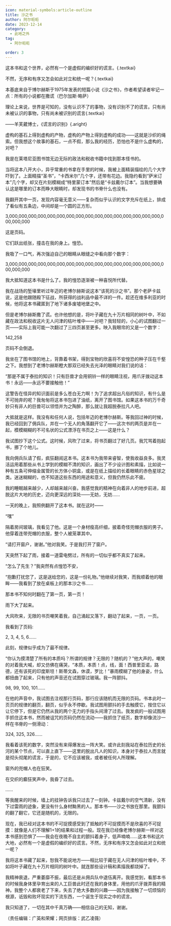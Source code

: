 ```yaml
---
icon: material-symbols:article-outline
title: 沙之书
author: 阿尔呃呃
date: 2023-12-14
category:
  - 此地之外
tag:
  - 阿尔呃呃

order: 3
---
```


这本书和这个世界，必然有一个是虚假的编织好的谎言。{.textkai}

不然，无序和有序又怎会如此对立和统一呢？{.textkai}

<!-- more -->

<p>本基底来自于博尔赫斯于1975年发表的短篇小说《沙之书》，作者希望读者牢记一点：所有的小说都在撒谎<span class="textkai">（巴尔加斯·略萨）</span></p>

理论上来说，世界是可知的，没有认识不了的事物，没有识别不了的谎言。只有尚未被认识的事物，只有尚未被识别的谎言{.textkai}

——羊芙葳博士，《谎言的识别》{.aright}

虚构的基石上得到虚构的产物，虚构的产物上得到虚构的成功——这就是沙织的绳索。但我想这个故事的基石，一点不假，那么我的经历，恐怕也不是什么虚构的，对吧？

我是在莱塔尼亚图书馆无边无际的政法和税收书籍中找到那本怪书的。

当将这本八开大小，异乎常重的书拿在手里的时候，我被上面精装描绘的几个大字吓到了。上面精描“圣书”，“卡西米尔”几个字，还带有花边。我隐约看到“萨米订本”几个字，却又在片刻模糊成“特里蒙订本”然后是“卡兹戴尔订本”。当我想要确认这是哪里的订本而睁大眼睛时，却发现书的书脊什么也没有。

我翻开其中一页，发现内容毫无意义——复杂而似乎认识的文字充斥在纸上，排成了看似有五条边，中间却是一个圆的正方形。

3,000,000,000,000,000,000,000,000,000,000,000,000,000,000,000,000,000,000,000

这是页码。

它们跃出纸张，撞击在我的身上。惶恐。

我吸了一口气，再次强迫自己的眼睛从眼缝之中看向那个数字：

3,000,000,000,000,000,000,000,000,000,000,000,000,000,000,000,000,000,000,000

我大抵知道这本书是什么了。我的惶恐逐渐被一种喜悦所代替。

我在战场的堑壕里听过年迈的老博尔赫斯说这本“该死的沙之书”。那个老萨卡兹说，这是他跟随殿下征战，所获得的战利品中最不详的一件。趁还在维多利亚的时候，他将这本书藏匿到了地下诸多废墟地堡之中。

但是老博尔赫斯撒了谎。也许他想的是，将叶子藏在九十万片相同的树叶中，不如藏在政法和税收这片无人问津的枯叶堆中——对吧？我轻轻的，小心的试图翻过一页——实际上我可能一次翻过了三四页甚至更多。映入我眼帘的又是一个数字：

142,258

页码不会倒退。

我坐在了图书馆的地上，背靠着书架，得到宝物的欣喜将不安惶恐的种子压在千壑之下。我想到了老博尔赫斯瞪大那双已经失去光泽的眼睛对我们说的话：

“那是不属于泰拉的知识！只有巨兽才会用铜铃一样的眼睛注视，用爪牙拨动这本书！永远——永远不要接触他！”

这警告在怪异的知识面前是多么苍白无力啊！为了追求超出凡俗的知识，有什么是不可抛弃的呢？我匆匆将这本书包进了油纸，离开了图书馆。如果这本书的万千奇妙只有非人的巨兽可以领悟并为之陶醉，那么就让我超脱泰拉凡人吧。

大抵就是这样。我没有和任何人说，包括年迈的老博尔赫斯。等我回过神的时候，我已经回到了佣兵队，并在一个无人的角落翻开它了——这次书的两页是并在一起，模模糊糊的不可名状的公式漂浮在书页之上——这是什么？

我试图抄下这个公式。这时候，风吹了过来，将书页翻过了好几页。我咒骂着抱起书，挪了个地儿。

我向佣兵队请了假，疯狂翻阅这本书。这本书为我带来睿智，使我收益良多。我灵活运用着那些从书上学到的模糊不清的知识，画出了不少设计图和素描，比如说一种有五条可伸缩金属管的长方体小铜盒，或是在纸上描绘的长着眼睛的赤色星球之类。迷迷糊糊的，也不知道这些东西的用途和意义，但我仍然乐此不疲。

我的睡眠越来越少，人却越来越兴奋。我感觉我的精神在向着非人的地步前进，超脱这片大地的历史，迈向更深远的深处——无妨，无妨......

一天的晚上，我照例翻开了这本书。就在这时——

“嘿”

隔着房间玻璃，我看见了他。这是一个身材瘦高纤细，披着奇怪兜帽衣服的男子。他穿着连带兜帽的衣服，整个人被笼罩其中。

“请打开窗户，谢谢。”他对我笑。于是我打开了窗户。

天突然下起了雨，接着一道雷电劈过，所有的一切似乎都不真实了起来。

“怎么了先生？”我突然有点惶恐不安，

“抱歉打扰您了，这是送给您的，这是一份礼物。”他继续对我笑，而我顺着他的眼眸——我看到了放在桌板上的那本沙之书......

那本书不知何时翻在了第一页，第一页！

雨下大了起来。

大风吹来，无限的书页嘲笑着我，自己涌起又落下，翻动了起来，一页，一页。

我看到了页码:

2,  3,  4,  5,  6......

此刻，规律似乎成为了最不规律。

“你认为摸清楚了所有的本质吗？所谓的规律？无限的？随机的？”他大声的，嘲笑的对着我大喊，却又仿佛在痛哭，“本质，本质！点，线，面！西普里亚诺，路德，还有该死的印度斯坦！斯蒂文森，休谟，罗比！”暴雨模糊了他的身姿，什么都扭曲了起来，只有他的声音还在试图穿过玻璃。我一阵颤抖。

98,  99,  100,  101......

在他的声音中，我试图去注视那行页码，那行应该随机而无限的页码。书本此时一页页的规律的翻页，翻页，似乎永不停歇。我试图用颤抖的手去触摸它，按住它以让它停下，但是它仍然从我的两个无力的手指头间滑了过去。我发疯的一般试图用手抓住这本书，然而被诅咒的页码仍然在流动——我抓住了纸页，数字却像流沙一样在书脊的一侧滑动：

324,  325,  326......

我看着该死的数字，突然没有来得爆发出一阵大笑。或许此刻我站在泰拉历史的长河的某个节点，可以直上直下——这里的脱出凡人的知识，本身对于泰拉人而言就是彻头彻尾的谎言，于是的，它不应该被我，或者被任何人所理解。

窗外的兜帽人也在狂笑。

在交织的癫狂笑声中，我昏了过去。

......

等我醒来的时候，墙上的挂钟告诉我只过去了一刻钟。卡兹戴尔的空气清新，没有下过雷雨的迹象，更没有什么身材黝黑的人。那本书——沙之书放在那里。我颤抖的翻了翻它，它还是随机的，无限的。

现在，我已经对这本书的不可捉摸感受到了抵触的不可捉摸而不是欣喜的不可捉摸：就像是人们不理解1+1的结果和过程一般。现在我已经像老博尔赫斯一样对这本书感到恐惧了——我会在夜晚不自主的颤抖着身子，低声喃喃......这本书和这片大地，必然有一个是虚假的编织好的谎言。不然，无序和有序又怎会如此对立和统一呢？

我将这本书藏了起来，恕我不能说地方——相比较于藏在无人问津的枯叶堆中，不如将叶子藏在九十万片相同的树叶中。就连那些设计稿和素描我都烧掉了。

我精神衰退，严重萎靡不振，最后还是从佣兵队中退伍离开。我感觉到，看那本书的时候我身体里孕育出来的人工巨兽此时还在我的身体里，用他的爪牙拨弄我的精神。我整个人都衰老了下来，失去了绝大多数的兴趣——因为我接触了一切烦恼的根源，诋毁和败坏现实的下流东西，一个诞生于现实之中的谎言。

我只知道了，一切在其中千真万确——相信自己的无知，谢谢。<eod />

（责任编辑：广英和荣耀；网页排版：武乙凌薇）

<FakeAds />
